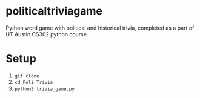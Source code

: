 # politicaltriviagame
Python word game with political and historical trivia, completed as a part of UT Austin CS302 python course.

# Setup
1. `git clone`
2. `cd Poli_Trivia`
3. `python3 trivia_game.py` 

